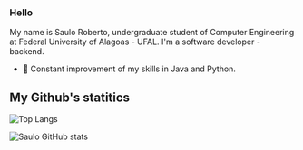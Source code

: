 ### Hello 




My name is Saulo Roberto, undergraduate student of Computer Engineering at Federal University of Alagoas - UFAL. I'm a software developer - backend. 

- 📖 Constant improvement of my skills in Java and Python.

## My Github's statitics

![Top Langs](https://github-readme-stats.vercel.app/api/top-langs/?username=saulolv&theme=tokyonight&layout=compact)

![Saulo GitHub stats](https://github-readme-stats.vercel.app/api?username=saulolv&show_icons=true&theme=radical&show_icons=true&count_private=true&repo=github-readme-stats)
